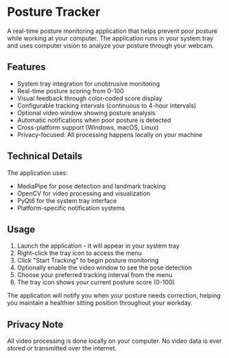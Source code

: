 # Posture Tracker

A real-time posture monitoring application that helps prevent poor posture while working at your computer. The application runs in your system tray and uses computer vision to analyze your posture through your webcam.

## Features

- System tray integration for unobtrusive monitoring
- Real-time posture scoring from 0-100
- Visual feedback through color-coded score display
- Configurable tracking intervals (continuous to 4-hour intervals)
- Optional video window showing posture analysis
- Automatic notifications when poor posture is detected
- Cross-platform support (Windows, macOS, Linux)
- Privacy-focused: All processing happens locally on your machine

## Technical Details

The application uses:
- MediaPipe for pose detection and landmark tracking
- OpenCV for video processing and visualization
- PyQt6 for the system tray interface
- Platform-specific notification systems

## Usage

1. Launch the application - it will appear in your system tray
2. Right-click the tray icon to access the menu
3. Click "Start Tracking" to begin posture monitoring
4. Optionally enable the video window to see the pose detection
5. Choose your preferred tracking interval from the menu
6. The tray icon shows your current posture score (0-100)

The application will notify you when your posture needs correction, helping you maintain a healthier sitting position throughout your workday.

## Privacy Note

All video processing is done locally on your computer. No video data is ever stored or transmitted over the internet.
